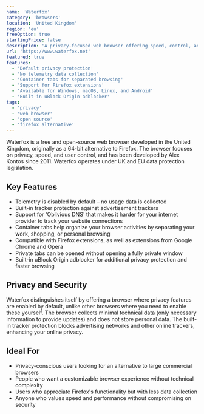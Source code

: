 ```yaml
---
name: 'Waterfox'
category: 'browsers'
location: 'United Kingdom'
region: 'eu'
freeOption: true
startingPrice: false
description: 'A privacy-focused web browser offering speed, control, and user-centric features.'
url: 'https://www.waterfox.net'
featured: true
features:
  - 'Default privacy protection'
  - 'No telemetry data collection'
  - 'Container tabs for separated browsing'
  - 'Support for Firefox extensions'
  - 'Available for Windows, macOS, Linux, and Android'
  - 'Built-in uBlock Origin adblocker'
tags:
  - 'privacy'
  - 'web browser'
  - 'open source'
  - 'firefox alternative'
---
```


Waterfox is a free and open-source web browser developed in the United Kingdom, originally as a 64-bit alternative to Firefox. The browser focuses on privacy, speed, and user control, and has been developed by Alex Kontos since 2011. Waterfox operates under UK and EU data protection legislation.

## Key Features

- Telemetry is disabled by default – no usage data is collected
- Built-in tracker protection against advertisement trackers
- Support for 'Oblivious DNS' that makes it harder for your internet provider to track your website connections
- Container tabs help organize your browser activities by separating your work, shopping, or personal browsing
- Compatible with Firefox extensions, as well as extensions from Google Chrome and Opera
- Private tabs can be opened without opening a fully private window
- Built-in uBlock Origin adblocker for additional privacy protection and faster browsing

## Privacy and Security

Waterfox distinguishes itself by offering a browser where privacy features are enabled by default, unlike other browsers where you need to enable these yourself. The browser collects minimal technical data (only necessary information to provide updates) and does not store personal data. The built-in tracker protection blocks advertising networks and other online trackers, enhancing your online privacy.

## Ideal For

- Privacy-conscious users looking for an alternative to large commercial browsers
- People who want a customizable browser experience without technical complexity
- Users who appreciate Firefox's functionality but with less data collection
- Anyone who values speed and performance without compromising on security